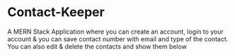 # Contact-Keeper
A MERN Stack Application where you can create an account, login to your account &amp; you can save contact number with email and type of the contact. You can also edit &amp; delete the contacts and show them below

